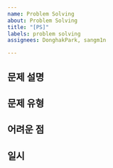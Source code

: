 ```yaml
---
name: Problem Solving
about: Problem Solving
title: "[PS]"
labels: problem solving
assignees: DonghakPark, sangm1n

---
```


## 문제 설명

## 문제 유형

## 어려운 점

## 일시
